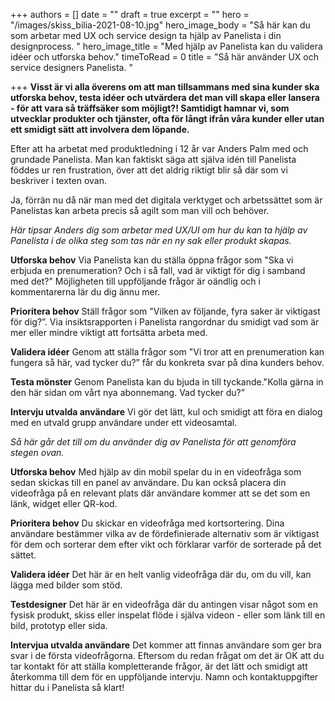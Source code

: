 +++
authors = []
date = ""
draft = true
excerpt = ""
hero = "/images/skiss_bilia-2021-08-10.jpg"
hero_image_body = "Så här kan du som arbetar med UX och service design ta hjälp av Panelista i din designprocess. "
hero_image_title = "Med hjälp av Panelista kan du validera idéer och utforska behov."
timeToRead = 0
title = "Så här använder UX och service designers Panelista. "

+++
**Visst är vi alla överens om att man tillsammans med sina kunder ska utforska behov, testa idéer och utvärdera det man vill skapa eller lansera - för att vara så träffsäker som möjligt?! Samtidigt hamnar vi, som utvecklar produkter och tjänster, ofta för långt ifrån våra kunder eller utan ett smidigt sätt att involvera dem löpande.**

Efter att ha arbetat med produktledning i 12 år var Anders Palm med och grundade Panelista. Man kan faktiskt säga att själva idén till Panelista föddes ur ren frustration, över att det aldrig riktigt blir så där som vi beskriver i texten ovan.

Ja, förrän nu då när man med det digitala verktyget och arbetssättet som är Panelistas kan arbeta precis så agilt som man vill och behöver.

_Här tipsar Anders dig som arbetar med UX/UI om hur du kan ta hjälp av Panelista i de olika steg som tas när en ny sak eller produkt skapas._

**Utforska behov** Via Panelista kan du ställa öppna frågor som "Ska vi erbjuda en prenumeration? Och i så fall, vad är viktigt för dig i samband med det?" Möjligheten till uppföljande frågor är oändlig och i kommentarerna lär du dig ännu mer.

**Prioritera behov**
Ställ frågor som "Vilken av följande, fyra saker är viktigast för dig?”. Via insiktsrapporten i Panelista rangordnar du smidigt vad som är mer eller mindre viktigt att fortsätta arbeta med.

**Validera idéer**
Genom att ställa frågor som "Vi tror att en prenumeration kan fungera så här, vad tycker du?” får du konkreta svar på dina kunders behov.

**Testa mönster**
Genom Panelista kan du bjuda in till tyckande."Kolla gärna in den här sidan om vårt nya abonnemang. Vad tycker du?”

**Intervju utvalda användare**
Vi gör det lätt, kul och smidigt att föra en dialog med en utvald grupp användare under ett videosamtal.

_Så här går det till om du använder dig av Panelista för att genomföra stegen ovan._

**Utforska behov**
Med hjälp av din mobil spelar du in en videofråga som sedan skickas till en panel av användare. Du kan också placera din videofråga på en relevant plats där användare kommer att se det som en länk, widget eller QR-kod.

**Prioritera behov**
Du skickar en videofråga med kortsortering. Dina användare bestämmer vilka av de fördefinierade alternativ som är viktigast för dem och sorterar dem efter vikt och förklarar varför de sorterade på det sättet.

**Validera idéer**
Det här är en helt vanlig videofråga där du, om du vill, kan lägga med bilder som stöd.

**Testdesigner**
Det här är en videofråga där du antingen visar något som en fysisk produkt, skiss eller inspelat flöde i själva videon - eller som länk till en bild, prototyp eller sida.

**Intervjua utvalda användare**
Det kommer att finnas användare som ger bra svar i de första videofrågorna. Eftersom du redan frågat om det är OK att du tar kontakt för att ställa kompletterande frågor, är det lätt och smidigt att återkomma till dem för en uppföljande intervju. Namn och kontaktuppgifter hittar du i Panelista så klart!